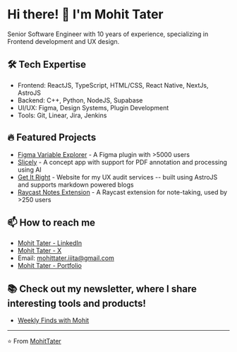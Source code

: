 # Hi there! 👋 I'm Mohit Tater

Senior Software Engineer with 10 years of experience, specializing in Frontend development and UX design.

## 🛠️ Tech Expertise
- Frontend: ReactJS, TypeScript, HTML/CSS, React Native, NextJs, AstroJS
- Backend: C++, Python, NodeJS, Supabase
- UI/UX: Figma, Design Systems, Plugin Development
- Tools: Git, Linear, Jira, Jenkins

## 🔥 Featured Projects
- [Figma Variable Explorer](https://www.figma.com/community/plugin/1310888112326715990/figma-variable-explorer) - A Figma plugin with >5000 users
- [Slicely](https://github.com/mnttnm/slicely) - A concept app with support for PDF annotation and processing using AI
- [Get It Right](https://getitright.design) - Website for my UX audit services -- built using AstroJS and supports markdown powered blogs
- [Raycast Notes Extension](https://www.raycast.com/tatermohit) - A Raycast extension for note-taking, used by >250 users

## 📫 How to reach me
- [Mohit Tater - LinkedIn](https://www.linkedin.com/in/tatermohit/)
- [Mohit Tater - X](https://twitter.com/tatermohit)
- Email: mohittater.iiita@gmail.com
- [Mohit Tater - Portfolio ](https://www.mohittater.in)

## 📚 Check out my newsletter, where I share interesting tools and products!
- [Weekly Finds with Mohit](https://www.linkedin.com/newsletters/weekly-finds-with-mohit-7161601140642492416)

---

⭐️ From [MohitTater](https://bento.me/tatermohit)

